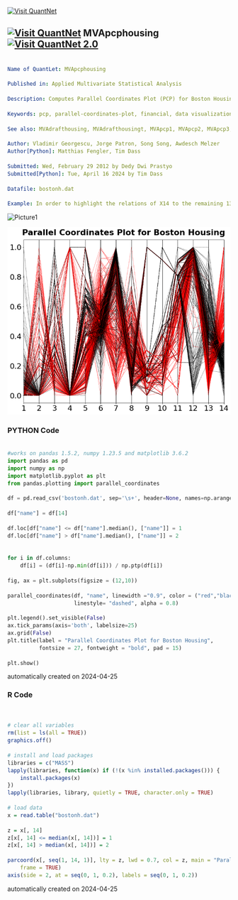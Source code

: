 [<img src="https://github.com/QuantLet/Styleguide-and-FAQ/blob/master/pictures/banner.png" width="1100" alt="Visit QuantNet">](http://quantlet.de/)

## [<img src="https://github.com/QuantLet/Styleguide-and-FAQ/blob/master/pictures/qloqo.png" alt="Visit QuantNet">](http://quantlet.de/) **MVApcphousing** [<img src="https://github.com/QuantLet/Styleguide-and-FAQ/blob/master/pictures/QN2.png" width="60" alt="Visit QuantNet 2.0">](http://quantlet.de/)

```yaml

Name of QuantLet: MVApcphousing

Published in: Applied Multivariate Statistical Analysis

Description: Computes Parallel Coordinates Plot (PCP) for Boston Housing data.

Keywords: pcp, parallel-coordinates-plot, financial, data visualization, plot, graphical representation

See also: MVAdrafthousing, MVAdrafthousingt, MVApcp1, MVApcp2, MVApcp3, MVApcp4, MVApcp5, MVApcp6, MVApcp7, MVApcp8

Author: Vladimir Georgescu, Jorge Patron, Song Song, Awdesch Melzer
Author[Python]: Matthias Fengler, Tim Dass

Submitted: Wed, February 29 2012 by Dedy Dwi Prastyo
Submitted[Python]: Tue, April 16 2024 by Tim Dass

Datafile: bostonh.dat

Example: In order to highlight the relations of X14 to the remaining 13 variables all the observations with X14 > median(X14) are coloured as red lines.

```

![Picture1](MVApcphousing.png)

![Picture2](MVApcphousing_python.png)

### PYTHON Code
```python

#works on pandas 1.5.2, numpy 1.23.5 and matplotlib 3.6.2
import pandas as pd
import numpy as np
import matplotlib.pyplot as plt
from pandas.plotting import parallel_coordinates

df = pd.read_csv('bostonh.dat', sep='\s+', header=None, names=np.arange(1,15,1))

df["name"] = df[14]

df.loc[df["name"] <= df["name"].median(), ["name"]] = 1
df.loc[df["name"] > df["name"].median(), ["name"]] = 2


for i in df.columns:
    df[i] = (df[i]-np.min(df[i])) / np.ptp(df[i])

fig, ax = plt.subplots(figsize = (12,10))

parallel_coordinates(df, "name", linewidth ="0.9", color = ("red","black"),
                     linestyle= "dashed", alpha = 0.8)

plt.legend().set_visible(False)
ax.tick_params(axis='both', labelsize=25)
ax.grid(False)
plt.title(label = "Parallel Coordinates Plot for Boston Housing", 
          fontsize = 27, fontweight = "bold", pad = 15)

plt.show()
```

automatically created on 2024-04-25

### R Code
```r


# clear all variables
rm(list = ls(all = TRUE))
graphics.off()

# install and load packages
libraries = c("MASS")
lapply(libraries, function(x) if (!(x %in% installed.packages())) {
    install.packages(x)
})
lapply(libraries, library, quietly = TRUE, character.only = TRUE)

# load data
x = read.table("bostonh.dat")

z = x[, 14]
z[x[, 14] <= median(x[, 14])] = 1
z[x[, 14] > median(x[, 14])] = 2

parcoord(x[, seq(1, 14, 1)], lty = z, lwd = 0.7, col = z, main = "Parallel Coordinates Plot for Boston Housing", 
    frame = TRUE)
axis(side = 2, at = seq(0, 1, 0.2), labels = seq(0, 1, 0.2)) 

```

automatically created on 2024-04-25